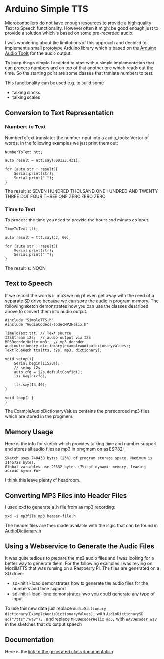 # Arduino Simple TTS

Microcontrollers do not have enough resources to provide a high quality Text to Speech functionality. 
However often it might be good enough just to provide a solution which is based on some pre-recorded audio.

I was wondering about the limitations of this approach and decided to implement a small prototype Arduino library
which is based on the [Arduino Audio Tools](https://github.com/pschatzmann/arduino-audio-tools) for the audio output.

To keep things simple I decided to start with a simple implementation that can process numbers and on top of that another one which 
reads out the time. So the starting point are some classes that tranlate numbers to test.

This functionality can be used e.g. to build some

- talking clocks
- talking scales


## Conversion to Text Representation

### Numbers to Text

NumberToText translates the number input into a audio_tools::Vector of words. In the following examples we just print them out:

```
NumberToText ntt;

auto result = ntt.say(700123.431);

for (auto str : result){
    Serial.print(str);
    Serial.print(" ");
}

```
The result is: SEVEN HUNDRED THOUSAND ONE HUNDRED AND TWENTY THREE DOT FOUR THREE ONE ZERO ZERO ZERO 

### Time to Text

To process the time you need to provide the hours and minuts as input.

```
TimeToText ttt;

auto result = ttt.say(12, 00);

for (auto str : result){
    Serial.print(str);
    Serial.print(" ");
}

```
The result is: NOON

## Text to Speech

If we record the words in mp3 we might even get away with the need of a separate SD drive because we can store the audio in program memory.
The following sketch demonstrates how you can use the classes described above to convert them into audio output.

```
#include "SimpleTTS.h"
#include "AudioCodecs/CodecMP3Helix.h"

TimeToText ttt; // Text source
I2SStream i2s;  // audio output via I2S
MP3DecoderHelix mp3;  // mp3 decoder
AudioDictionary dictionary(ExampleAudioDictionaryValues);
TextToSpeech tts(tts, i2s, mp3, dictionary);

void setup(){
    Serial.begin(115200);
    // setup i2s
    auto cfg = i2s.defaultConfig(); 
    i2s.begin(cfg);

    tts.say(14,40);
}

void loop() {
}

```
The ExampleAudioDictionaryValues contains the prerecorded mp3 files which are stored in the progmem.

## Memory Usage

Here is the info for sketch which provides talking time and number support and stores all audio files as mp3 in progmem on as ESP32:
```
Sketch uses 740438 bytes (23%) of program storage space. Maximum is 3145728 bytes.
Global variables use 23632 bytes (7%) of dynamic memory, leaving 304048 bytes for 
```

I think this leave plenty of headroom...

## Converting MP3 Files into Header Files

I used xxd to generate a .h file from an mp3 recording:
```
xxd -i mp3file.mp3 header-file.h
```
The header files are then made available with the logic that can be found in [AudioDictionary.h](https://github.com/pschatzmann/arduino-simple-tts/blob/main/src/AudioDictionary.h)

## Using a Webservice to Generate the Audio Files

It was quite tedious to prepare the mp3 audio files and I was looking for a better way to generate them. For the following examples I was relying on MozillaTTS that was running on a Raspberry Pi. The files are generated on a SD drive:

- sd-initial-load demonstrates how to generate the audio files for the numbers and time support
- sd-initial-load-long demonstrates hwo you could generate any type of input

To use this new data just replace ```AudioDictionary dictionary(ExampleAudioDictionaryValues);``` with  ```AudioDictionarySD sd("/tts","wav"); ``` 
and replace ```MP3DecoderHelix mp3;``` with ```WAVDecoder wav``` in the sketches that do output speech.

## Documentation

Here is the [link to the generated class documentation](https://pschatzmann.github.io/arduino-simple-tts/docs/html/annotated.html)
